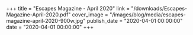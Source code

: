 +++
title = "Escapes Magazine - April 2020"
link = "/downloads/Escapes-Magazine-April-2020.pdf"
cover_image = "/images/blog/media/escapes-magazine-april-2020-900w.jpg"
publish_date = "2020-04-01 00:00:00"
date = "2020-04-01 00:00:00"
+++
